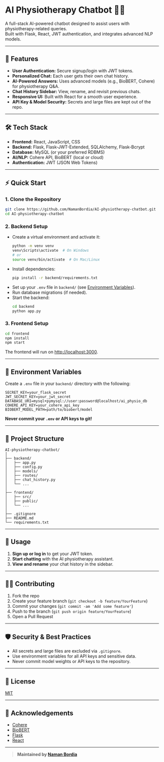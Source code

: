 # AI Physiotherapy Chatbot 🤖🏥

A full-stack AI-powered chatbot designed to assist users with physiotherapy-related queries.  
Built with Flask, React, JWT authentication, and integrates advanced NLP models.

---

## 🚀 Features

- **User Authentication:** Secure signup/login with JWT tokens.
- **Personalized Chat:** Each user gets their own chat history.
- **AI-Powered Answers:** Uses advanced models (e.g., BioBERT, Cohere) for physiotherapy Q&A.
- **Chat History Sidebar:** View, rename, and revisit previous chats.
- **Responsive UI:** Built with React for a smooth user experience.
- **API Key & Model Security:** Secrets and large files are kept out of the repo.

---

## 🛠️ Tech Stack

- **Frontend:** React, JavaScript, CSS
- **Backend:** Flask, Flask-JWT-Extended, SQLAlchemy, Flask-Bcrypt
- **Database:** MySQL (or your preferred RDBMS)
- **AI/NLP:** Cohere API, BioBERT (local or cloud)
- **Authentication:** JWT (JSON Web Tokens)

---

## ⚡ Quick Start

### 1. Clone the Repository

```sh
git clone https://github.com/NamanBordia/AI-physiotherapy-chatbot.git
cd AI-physiotherapy-chatbot
```

### 2. Backend Setup

- Create a virtual environment and activate it:
  ```sh
  python -m venv venv
  venv\Scripts\activate  # On Windows
  # or
  source venv/bin/activate  # On Mac/Linux
  ```
- Install dependencies:
  ```sh
  pip install -r backend/requirements.txt
  ```
- Set up your `.env` file in `backend/` (see [Environment Variables](#-environment-variables)).
- Run database migrations (if needed).
- Start the backend:
  ```sh
  cd backend
  python app.py
  ```

### 3. Frontend Setup

```sh
cd frontend
npm install
npm start
```
The frontend will run on [http://localhost:3000](http://localhost:3000).

---

## 🔑 Environment Variables

Create a `.env` file in your `backend/` directory with the following:

```env
SECRET_KEY=your_flask_secret
JWT_SECRET_KEY=your_jwt_secret
DATABASE_URI=mysql+pymysql://user:password@localhost/ai_physio_db
COHERE_API_KEY=your_cohere_api_key
BIOBERT_MODEL_PATH=path/to/biobert/model
```

**Never commit your `.env` or API keys to git!**

---

## 📁 Project Structure

```
AI-physiotherapy-chatbot/
│
├── backend/
│   ├── app.py
│   ├── config.py
│   ├── models/
│   ├── routes/
│   ├── chat_history.py
│   └── ...
│
├── frontend/
│   ├── src/
│   ├── public/
│   └── ...
│
├── .gitignore
├── README.md
└── requirements.txt
```

---

## 📝 Usage

1. **Sign up or log in** to get your JWT token.
2. **Start chatting** with the AI physiotherapy assistant.
3. **View and rename** your chat history in the sidebar.

---

## 🧑‍💻 Contributing

1. Fork the repo
2. Create your feature branch (`git checkout -b feature/YourFeature`)
3. Commit your changes (`git commit -am 'Add some feature'`)
4. Push to the branch (`git push origin feature/YourFeature`)
5. Open a Pull Request

---

## 🛡️ Security & Best Practices

- All secrets and large files are excluded via `.gitignore`.
- Use environment variables for all API keys and sensitive data.
- Never commit model weights or API keys to the repository.

---

## 📄 License

[MIT](LICENSE)

---

## 🙏 Acknowledgements

- [Cohere](https://cohere.com/)
- [BioBERT](https://github.com/dmis-lab/biobert)
- [Flask](https://flask.palletsprojects.com/)
- [React](https://reactjs.org/)

---

> **Maintained by [Naman Bordia](https://github.com/NamanBordia)**
